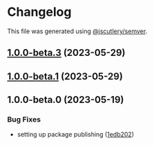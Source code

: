 # Changelog

This file was generated using [@jscutlery/semver](https://github.com/jscutlery/semver).

## [1.0.0-beta.3](https://github.com/rhinobase/raftyui/compare/tag-field-1.0.0-beta.2...tag-field-1.0.0-beta.3) (2023-05-29)

## [1.0.0-beta.1](https://github.com/rhinobase/raftyui/compare/tag-field-1.0.0-beta.0...tag-field-1.0.0-beta.1) (2023-05-29)

## 1.0.0-beta.0 (2023-05-19)

### Bug Fixes

- setting up package publishing ([1edb202](https://github.com/rhinobase/design-system/commit/1edb20248b82d035a7bd75008bb61cac89559fb5))
